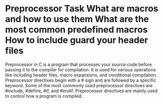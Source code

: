 Preprocessor Task
What are macros and how to use them
What are the most common predefined macros
How to include guard your header files
===============================================

Preprocessor in C is a program that processes your source code before passing it to the compiler for compilation. It is used for various operations like including header files, macro expansions, and conditional compilation. Preprocessor directives begin with a # sign and are followed by a specific keyword. Some of the most commonly used preprocessor directives are #include, #define, #if, and #endif. Preprocessor directives are mainly used to control how a program is compiled.
